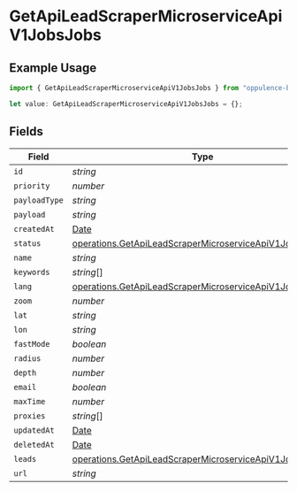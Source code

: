 # GetApiLeadScraperMicroserviceApiV1JobsJobs

## Example Usage

```typescript
import { GetApiLeadScraperMicroserviceApiV1JobsJobs } from "oppulence-backend-sdk/models/operations";

let value: GetApiLeadScraperMicroserviceApiV1JobsJobs = {};
```

## Fields

| Field                                                                                                                              | Type                                                                                                                               | Required                                                                                                                           | Description                                                                                                                        |
| ---------------------------------------------------------------------------------------------------------------------------------- | ---------------------------------------------------------------------------------------------------------------------------------- | ---------------------------------------------------------------------------------------------------------------------------------- | ---------------------------------------------------------------------------------------------------------------------------------- |
| `id`                                                                                                                               | *string*                                                                                                                           | :heavy_minus_sign:                                                                                                                 | N/A                                                                                                                                |
| `priority`                                                                                                                         | *number*                                                                                                                           | :heavy_minus_sign:                                                                                                                 | N/A                                                                                                                                |
| `payloadType`                                                                                                                      | *string*                                                                                                                           | :heavy_minus_sign:                                                                                                                 | N/A                                                                                                                                |
| `payload`                                                                                                                          | *string*                                                                                                                           | :heavy_minus_sign:                                                                                                                 | N/A                                                                                                                                |
| `createdAt`                                                                                                                        | [Date](https://developer.mozilla.org/en-US/docs/Web/JavaScript/Reference/Global_Objects/Date)                                      | :heavy_minus_sign:                                                                                                                 | N/A                                                                                                                                |
| `status`                                                                                                                           | [operations.GetApiLeadScraperMicroserviceApiV1JobsStatus](../../models/operations/getapileadscrapermicroserviceapiv1jobsstatus.md) | :heavy_minus_sign:                                                                                                                 | N/A                                                                                                                                |
| `name`                                                                                                                             | *string*                                                                                                                           | :heavy_minus_sign:                                                                                                                 | N/A                                                                                                                                |
| `keywords`                                                                                                                         | *string*[]                                                                                                                         | :heavy_minus_sign:                                                                                                                 | N/A                                                                                                                                |
| `lang`                                                                                                                             | [operations.GetApiLeadScraperMicroserviceApiV1JobsLang](../../models/operations/getapileadscrapermicroserviceapiv1jobslang.md)     | :heavy_minus_sign:                                                                                                                 | N/A                                                                                                                                |
| `zoom`                                                                                                                             | *number*                                                                                                                           | :heavy_minus_sign:                                                                                                                 | N/A                                                                                                                                |
| `lat`                                                                                                                              | *string*                                                                                                                           | :heavy_minus_sign:                                                                                                                 | N/A                                                                                                                                |
| `lon`                                                                                                                              | *string*                                                                                                                           | :heavy_minus_sign:                                                                                                                 | N/A                                                                                                                                |
| `fastMode`                                                                                                                         | *boolean*                                                                                                                          | :heavy_minus_sign:                                                                                                                 | N/A                                                                                                                                |
| `radius`                                                                                                                           | *number*                                                                                                                           | :heavy_minus_sign:                                                                                                                 | N/A                                                                                                                                |
| `depth`                                                                                                                            | *number*                                                                                                                           | :heavy_minus_sign:                                                                                                                 | N/A                                                                                                                                |
| `email`                                                                                                                            | *boolean*                                                                                                                          | :heavy_minus_sign:                                                                                                                 | N/A                                                                                                                                |
| `maxTime`                                                                                                                          | *number*                                                                                                                           | :heavy_minus_sign:                                                                                                                 | N/A                                                                                                                                |
| `proxies`                                                                                                                          | *string*[]                                                                                                                         | :heavy_minus_sign:                                                                                                                 | N/A                                                                                                                                |
| `updatedAt`                                                                                                                        | [Date](https://developer.mozilla.org/en-US/docs/Web/JavaScript/Reference/Global_Objects/Date)                                      | :heavy_minus_sign:                                                                                                                 | N/A                                                                                                                                |
| `deletedAt`                                                                                                                        | [Date](https://developer.mozilla.org/en-US/docs/Web/JavaScript/Reference/Global_Objects/Date)                                      | :heavy_minus_sign:                                                                                                                 | N/A                                                                                                                                |
| `leads`                                                                                                                            | [operations.GetApiLeadScraperMicroserviceApiV1JobsLeads](../../models/operations/getapileadscrapermicroserviceapiv1jobsleads.md)[] | :heavy_minus_sign:                                                                                                                 | N/A                                                                                                                                |
| `url`                                                                                                                              | *string*                                                                                                                           | :heavy_minus_sign:                                                                                                                 | N/A                                                                                                                                |